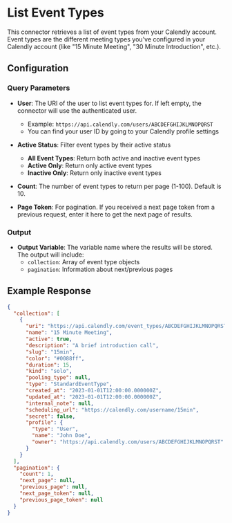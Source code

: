 # List Event Types

This connector retrieves a list of event types from your Calendly account. Event types are the different meeting types you've configured in your Calendly account (like "15 Minute Meeting", "30 Minute Introduction", etc.).

## Configuration

### Query Parameters

- **User**: The URI of the user to list event types for. If left empty, the connector will use the authenticated user.
  - Example: `https://api.calendly.com/users/ABCDEFGHIJKLMNOPQRST`
  - You can find your user ID by going to your Calendly profile settings

- **Active Status**: Filter event types by their active status
  - **All Event Types**: Return both active and inactive event types
  - **Active Only**: Return only active event types
  - **Inactive Only**: Return only inactive event types

- **Count**: The number of event types to return per page (1-100). Default is 10.

- **Page Token**: For pagination. If you received a next page token from a previous request, enter it here to get the next page of results.

### Output

- **Output Variable**: The variable name where the results will be stored. The output will include:
  - `collection`: Array of event type objects
  - `pagination`: Information about next/previous pages

## Example Response

```json
{
  "collection": [
    {
      "uri": "https://api.calendly.com/event_types/ABCDEFGHIJKLMNOPQRST",
      "name": "15 Minute Meeting",
      "active": true,
      "description": "A brief introduction call",
      "slug": "15min",
      "color": "#0088ff",
      "duration": 15,
      "kind": "solo",
      "pooling_type": null,
      "type": "StandardEventType",
      "created_at": "2023-01-01T12:00:00.000000Z",
      "updated_at": "2023-01-01T12:00:00.000000Z",
      "internal_note": null,
      "scheduling_url": "https://calendly.com/username/15min",
      "secret": false,
      "profile": {
        "type": "User",
        "name": "John Doe",
        "owner": "https://api.calendly.com/users/ABCDEFGHIJKLMNOPQRST"
      }
    }
  ],
  "pagination": {
    "count": 1,
    "next_page": null,
    "previous_page": null,
    "next_page_token": null,
    "previous_page_token": null
  }
}
```